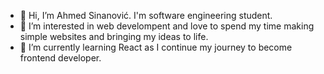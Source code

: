 - 👋 Hi, I’m Ahmed Sinanović. I'm software engineering student.
- 👀 I’m interested in web develompent and love to spend my time making simple websites and bringing my ideas to life.
- 🌱 I’m currently learning React as I continue my journey to become frontend developer.

<!---
SinanovicAhmed/SinanovicAhmed is a ✨ special ✨ repository because its `README.md` (this file) appears on your GitHub profile.
You can click the Preview link to take a look at your changes.
--->
